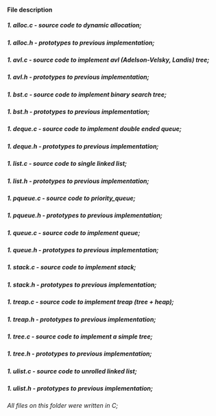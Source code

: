 #### File description
##### 1. alloc.c - source code to dynamic allocation;
##### 1. alloc.h - prototypes to previous implementation;
##### 1. avl.c - source code to implement avl (Adelson-Velsky, Landis) tree;
##### 1. avl.h - prototypes to previous implementation;
##### 1. bst.c - source code to implement binary search tree;
##### 1. bst.h - prototypes to previous implementation;
##### 1. deque.c - source code to implement double ended queue;
##### 1. deque.h - prototypes to previous implementation;
##### 1. list.c - source code to single linked list;
##### 1. list.h - prototypes to previous implementation;
##### 1. pqueue.c - source code to priority_queue;
##### 1. pqueue.h - prototypes to previous implementation;
##### 1. queue.c - source code to implement queue;
##### 1. queue.h - prototypes to previous implementation;
##### 1. stack.c - source code to implement stack;
##### 1. stack.h - prototypes to previous implementation;
##### 1. treap.c - source code to implement treap (tree + heap);
##### 1. treap.h - prototypes to previous implementation;
##### 1. tree.c - source code to implement a simple tree;
##### 1. tree.h - prototypes to previous implementation;
##### 1. ulist.c - source code to unrolled linked list;
##### 1. ulist.h - prototypes to previous implementation;

###### All files on this folder were written in C;